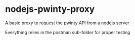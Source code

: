 # nodejs-pwinty-proxy

A basic proxy to request the pwinty API from a nodejs server

Everything relies in the postman sub-folder for proper testing
